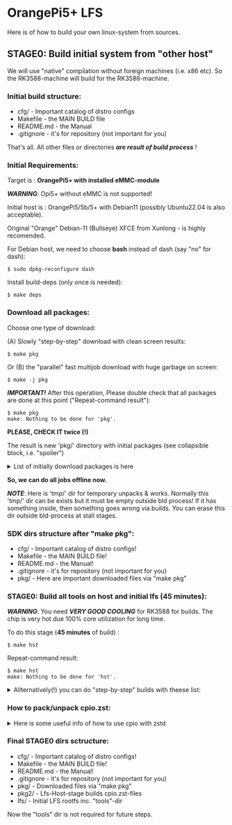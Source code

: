 # OrangePi5+ LFS

Here is of how to build your own linux-system from sources.

## STAGE0: Build initial system from "other host"

We will use "native" compilation without foreign machines (i.e. x86 etc). So the RK3588-machine will build for the RK3588-machine.

### Initial build structure:

- cfg/       - Important catalog of distro configs
- Makefile   - the MAIN BUILD file
- README.md  - the Manual
- .gitignore - it's for repository (not important for you)

That's all. All other files or directories ***are result of build process*** !

### Initial Requirements:

Target is : **OrangePi5+ with installed eMMC-module**

***WARNING***: Opi5+ without eMMC is not supported!

Initial host is : OrangePi5/5b/5+ with Debian11 (possibly Ubuntu22.04 is also acceptable).

Original "Orange" Debian-11 (Bullseye) XFCE from Xunlong - is highly recomended.

For Debian host, we need to choose **bash** instead of dash (say "no" for dash):

    $ sudo dpkg-reconfigure dash

Install build-deps (only once is needed):

    $ make deps
    
### Download all packages:

Choose one type of download:

(A) Slowly "step-by-step" download with clean screen results:

    $ make pkg
    
Or (B) the "parallel" fast multijob download with huge garbage on screen:
    
    $ make -j pkg

***IMPORTANT!*** After this operation, Please double check that all packages are done at this point ("Repeat-command result"):

    $ make pkg
    make: Nothing to be done for 'pkg'.

**PLEASE, CHECK IT twice (!)**

The result is new 'pkg/' directory with initial packages (see collapsible block, i.e. "spoiler")

<details>
<summary>List of initially download packages is here</summary>

- acl-2.2.53.tar.gz
- attr-2.4.48.tar.gz
- autoconf-2.69.tar.xz
- automake-1.16.2.tar.xz
- bash-5.0.tar.gz
- bash-5.0-upstream_fixes-1.patch
- bc-3.1.5.tar.xz
- binutils-2.35.tar.xz
- bison-3.7.1.tar.xz
- busybox.cpio.zst
- bzip2-1.0.8-install_docs-1.patch
- bzip2-1.0.8.tar.gz
- check-0.15.2.tar.gz
- coreutils-8.32-i18n-1.patch
- coreutils-8.32.tar.xz
- cpio-2.13.tar.bz2
- dbus-1.12.20.tar.gz
- dejagnu-1.6.2.tar.gz
- diffutils-3.7.tar.xz
- e2fsprogs-1.45.6.tar.gz
- elfutils-0.180.tar.bz2
- expat-2.5.0.tar.xz
- expect5.45.4.tar.gz
- file-5.39.tar.gz
- findutils-4.7.0.tar.xz
- flex-2.6.4.tar.gz
- gawk-5.1.0.tar.xz
- gcc-10.2.0.tar.xz
- gdbm-1.18.1.tar.gz
- gdbm-.tar.gz
- gettext-0.21.tar.xz
- glibc-2.32-fhs-1.patch
- glibc-2.32.tar.xz
- gmp-6.2.0.tar.xz
- gperf-3.1.tar.gz
- grep-3.4.tar.xz
- groff-1.22.4.tar.gz
- gzip-1.10.tar.xz
- iana-etc-20200821.tar.gz
- inetutils-1.9.4.tar.xz
- intltool-0.51.0.tar.gz
- iproute2-5.8.0.tar.xz
- isl-0.23.tar.xz
- kbd-2.3.0-backspace-1.patch
- kbd-2.3.0.tar.xz
- kmod-27.tar.xz
- less-551.tar.gz
- libcap-2.42.tar.xz
- libffi-3.3.tar.gz
- libpipeline-1.5.3.tar.gz
- libtool-2.4.6.tar.xz
- m4-1.4.18.tar.xz
- make-4.3.tar.gz
- man-db-2.9.3.tar.xz
- man-pages-5.08.tar.xz
- meson-0.55.0.tar.gz
- mpc-1.1.0.tar.gz
- mpfr-4.1.0.tar.xz
- ncurses-6.2.tar.gz
- ninja-1.10.0.tar.gz
- openssl-1.1.1g.tar.gz
- orangepi5-atf.cpio.zst
- orangepi5-linux510-xunlong.cpio.zst
- orangepi5-rkbin-only_rk3588.cpio.zst
- orangepi5-uboot.cpio.zst
- patch-2.7.6.tar.xz
- perl-5.32.0.tar.xz
- pkg-config-0.29.2.tar.gz
- procps-ng-3.3.16.tar.xz
- psmisc-23.3.tar.xz
- pv-1.8.5.tar.gz
- python-3.8.5-docs-html.tar.bz2
- Python-3.8.5.tar.xz
- readline-8.0.tar.gz
- rkdeveloptool.cpio.zst
- sed-4.8.tar.xz
- shadow-4.8.1.tar.xz
- systemd-246.tar.gz
- tar-1.32.tar.xz
- tcl8.6.10-html.tar.gz
- tcl8.6.10-src.tar.gz
- texinfo-6.7.tar.xz
- tzdata2020a.tar.gz
- uboot-v2024.01-rc6.cpio.zst
- util-linux-2.36.tar.xz
- vim-8.2.1361.tar.gz
- XML-Parser-2.46.tar.gz
- xz-5.2.5.tar.xz
- zlib-1.3.tar.xz
- zstd-1.4.5.tar.gz
</details>

**So, we can do all jobs offline now.**

***NOTE***: Here is 'tmp/' dir for temporary unpacks & works. Normally this 'tmp/' dir can be exists but it must be empty outside bld process! If it has something inside, then something goes wrong via builds. You can erase this dir outside bld-process at stall stages.

### SDK dirs structure after "make pkg":

- cfg/       - Important catalog of distro configs!
- Makefile   - the MAIN BUILD file!
- README.md  - the Manual!
- .gitignore - it's for repository (not important for you)
- pkg/       - Here are important downloaded files via "make pkg"

### STAGE0: Build all tools on host and initial lfs (45 minutes):

***WARNING***: You need ***VERY GOOD COOLING*** for RK3588 for builds. The chip is very hot due 100% core utilization for long time.

To do this stage (**45 minutes** of build) :

    $ make hst

Repeat-command result:

    $ make hst
    make: Nothing to be done for 'hst'.

<details>
<summary>Allternatively(!) you can do "step-by-step" builds with theese list:</summary>

```
    $ make hst-headers    # produce 'pkg2/lfs-kernel-headers.cpio.zst', install to 'lfs/usr/include'
    $ make hst-binutils1  # 'pkg2/lfs-hst-binutils-2.35.pass1.cpio.zst', install to 'lfs/tools'
    $ make hst-gcc1       # 'pkg2/lfs-hst-gcc-10.2.0.pass1.cpio.zst', install to 'lfs/tools'
    $ make hst-glibc      # 'pkg2/lfs-hst-glibc-2.32.cpio.zst', install to 'lfs'
    $ make hst-libcpp1
    $ make hst-m4
    $ make hst-ncurses
    $ make hst-bash
    $ make hst-coreutils
    $ make hst-diffutils
    $ make hst-file
    $ make hst-findutils
    $ make hst-gawk
    $ make hst-grep
    $ make hst-gzip
    $ make hst-make
    $ make hst-patch
    $ make hst-sed
    $ make hst-tar
    $ make hst-xz
    $ make hst-zstd
    $ make hst-cpio
    $ make hst-pv
    $ make hst-binutils2
    $ make hst-gcc2

Note: There are incremental builds with dependency.

For example "make hst-grep" depends on "make hst-gawk" and its deps on "make hst-findutils" etc.

I.e. any try of theese make automatically builds all above. For more theese packages see to "pkg2".

```
</details>

### How to pack/unpack cpio.zst:

<details>
<summary>Here is some useful info of how to use cpio with zstd</summary>
    
CPIO is ***pipeline*** arc/dearc (unlike to tar), so we need to indicate input&output of pipeline. Here are some examples:

Create input data (example):

    $ mkdir -p ~/cpio-test/dir0/11
    $ echo "Hello0" > ~/cpio-test/dir0/file0.txt
    $ echo "Hello1" > ~/cpio-test/dir0/file1.txt
    $ echo "Hello11" > ~/cpio-test/dir0/11/file11.txt

Create two output dirs:

    $ mkdir -p ~/cpio-test/dir1 && mkdir -p ~/cpio-test/dir2

(A): Pack cpio with zstd-compression example (using "cd" on find and using print0 i.e. null as separator):

    $ cd ~/cpio-test/dir0/
    $ find . -print0 | cpio -0oH newc | zstd -z9T9 > ~/cpio-test/test.cpio.zst
    $ cd ~

Here is we change-dir to destination, then "find"-util find files (at current dir and recursive ".") and produces output-list with zero"0" delimiter (instead of text LF delimiters). Cpio consumes file-list and "-0"(minus zero) option say that file-list is zero delimited. Option "-o" say to cpio produce "output". Option "-H" say type of arc is "newc". Then "zstd" consume input and "-z9"(compression level) and "-T9"(how many threads use in multithread compression). Finally output was redirected to final-file using ">" operand. Recommended reads are "man find", "man cpio", "man zstd".

(B): Another pack cpio with zstd-compression example (without real "cd" with find as normal lines, and you can stay now in original catalog of invocation):

    $ { cd ~/cpio-test/dir0 && find . | tail -n +2 | cpio -oH newc; } | zstd -z9T9 > ~/cpio-test/test.cpio.zst

Here is we really don't change dir and filenames from find produces as usual lines, but "tail -n +2" used.

(*) Unpack zst-compressed cpio examples (without pv) with preserved-timestamps(1st) or with unpack-time(2nd) :

    $ cat ~/cpio-test/test.cpio.zst | zstd -d | cpio -idumH newc -D ~/cpio-test/dir1/
    $ cat ~/cpio-test/test.cpio.zst | zstd -d | cpio -iduH newc -D ~/cpio-test/dir2/

Please look file-date-timestamps in "dir1" and "dir2".

Here is zstd option "-d" is decompress without indicate threads. It fine works on single thread (see "man zstd").

NOTE1: "cpio -idumH newc" produces files with ***original*** date-timestampes (as is time to packing) - "-m"(option).

NOTE2: "cpio -iduH newc" produces files with date-timestamps ***at extraction time*** (without m-option).

Other cpio options are: "-i"(input) = de-archivate input. Most important option "-d" (create directories if recursive)! Here is "-u" = overwrite output files (very useful if operation was be uncompleted or cancelled during process). Finally "-H newc" = format.

If unpack you can use "pv"(pipe-viewer) instead of "cat" this will show status of progress!

</details>

### Final STAGE0 dirs sctructure:

- cfg/       - Important catalog of distro configs!
- Makefile   - the MAIN BUILD file!
- README.md  - the Manual!
- .gitignore - it's for repository (not important for you)
- pkg/       - Downloaded files via "make pkg"
- pkg2/      - Lfs-Host-stage builds cpio.zst-files
- lfs/       - Initial LFS rootfs inc. "tools"-dir

Now the "tools" dir is not required for future steps.
